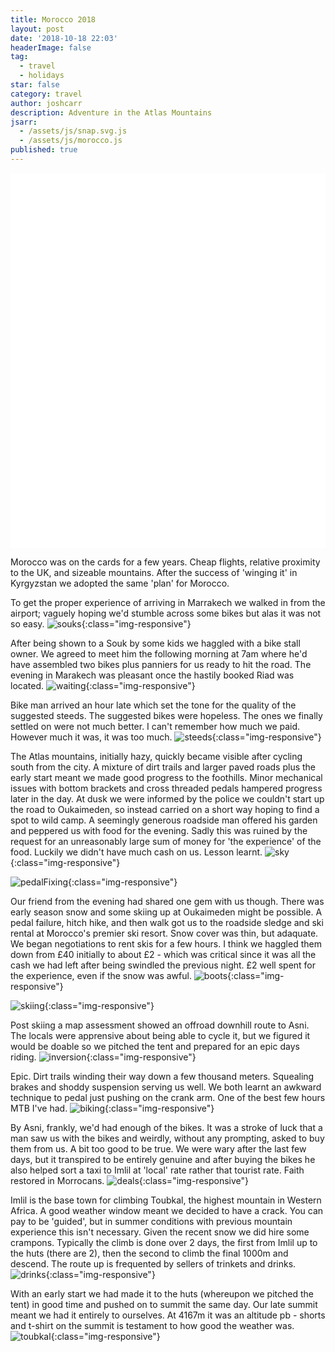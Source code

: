 ```yaml
---
title: Morocco 2018
layout: post
date: '2018-10-18 22:03'
headerImage: false
tag:
  - travel
  - holidays
star: false
category: travel
author: joshcarr
description: Adventure in the Atlas Mountains
jsarr:
  - /assets/js/snap.svg.js
  - /assets/js/morocco.js
published: true
---
```


<style>
.container {
  position: sticky;
  position: -webkit-sticky;
  top:0;
  background-color: white;
  z-index:10;
  height: 15vh;
  overflow: hidden;
}
</style>
<div class="container">
<svg id="someID" width="100%" height="100%" preserveAspectRatio="none" viewBox="0 0 600 150" ></svg>
</div>

<div markdown="1" class="contentCont" id="scroll">

Morocco was on the cards for a few years. Cheap flights, relative proximity to the UK, and sizeable mountains. After the success of 'winging it' in Kyrgyzstan we adopted the same 'plan' for Morocco.

To get the proper experience of arriving in Marrakech we walked in from the airport; vaguely hoping we'd stumble across some bikes but alas it was not so easy. 
![souks](/assets/images/morocco/souks.jpg){:class="img-responsive"}

After being shown to a Souk by some kids we haggled with a bike stall owner. We agreed to meet him the following morning at 7am where he'd have assembled two bikes plus panniers for us ready to hit the road. The evening in Marakech was pleasant once the hastily booked Riad was located. 
![waiting](/assets/images/morocco/waiting.JPG){:class="img-responsive"}

Bike man arrived an hour late which set the tone for the quality of the suggested steeds. The suggested bikes were hopeless. The ones we finally settled on were not much better. I can't remember how much we paid. However much it was, it was too much.
![steeds](/assets/images/morocco/steeds.JPG){:class="img-responsive"}

The Atlas mountains, initially hazy, quickly became visible after cycling south from the city. A mixture of dirt trails and larger paved roads plus the early start meant we made good progress to the foothills. Minor mechanical issues with bottom brackets and cross threaded pedals hampered progress later in the day. At dusk we were informed by the police we couldn't start up the road to Oukaimeden, so instead carried on a short way hoping to find a spot to wild camp. A seemingly generous roadside man offered his garden and peppered us with food for the evening. Sadly this was ruined by the request for an unreasonably large sum of money for 'the experience' of the food. Luckily we didn't have much cash on us. Lesson learnt. 
![sky](/assets/images/morocco/sky.jpg){:class="img-responsive"}

![pedalFixing](/assets/images/morocco/pedalFix.JPG){:class="img-responsive"}

Our friend from the evening had shared one gem with us though. There was early season snow and some skiing up at Oukaimeden might be possible. A pedal failure, hitch hike, and then walk got us to the roadside sledge and ski rental at Morocco's premier ski resort. Snow cover was thin, but adaquate. We began negotiations to rent skis for a few hours. I think we haggled them down from £40 initially to about £2 - which was critical since it was all the cash we had left after being swindled the previous night. £2 well spent for the experience, even if the snow was awful.
![boots](/assets/images/morocco/boots.jpg){:class="img-responsive"}

![skiing](/assets/images/morocco/skiing.jpg){:class="img-responsive"}

Post skiing a map assessment showed an offroad downhill route to Asni. The locals were apprensive about being able to cycle it, but we figured it would be doable so we pitched the tent and prepared for an epic days riding.
![inversion](/assets/images/morocco/inversion.JPG){:class="img-responsive"}

Epic. Dirt trails winding their way down a few thousand meters. Squealing brakes and shoddy suspension serving us well. We both learnt an awkward technique to pedal just pushing on the crank arm. One of the best few hours MTB I've had.
![biking](/assets/images/morocco/biking.jpg){:class="img-responsive"}

By Asni, frankly, we'd had enough of the bikes. It was a stroke of luck that a man saw us with the bikes and weirdly, without any prompting, asked to buy them from us. A bit too good to be true. We were wary after the last few days, but it transpired to be entirely genuine and after buying the bikes he also helped sort a taxi to Imlil at 'local' rate rather that tourist rate. Faith restored in Morrocans.
![deals](/assets/images/morocco/deals.jpg){:class="img-responsive"}

Imlil is the base town for climbing Toubkal, the highest mountain in Western Africa. A good weather window meant we decided to have a crack. You can pay to be 'guided', but in summer conditions with previous mountain experience this isn't necessary. Given the recent snow we did hire some crampons. Typically the climb is done over 2 days, the first from Imlil up to the huts (there are 2), then the second to climb the final 1000m and descend. The route up is frequented by sellers of trinkets and drinks.
![drinks](/assets/images/morocco/drinks.jpg){:class="img-responsive"}

With an early start we had made it to the huts (whereupon we pitched the tent) in good time and pushed on to summit the same day. Our late summit meant we had it entirely to ourselves. At 4167m it was an altitude pb - shorts and t-shirt on the summit is testament to how good the weather was. 
![toubkal](/assets/images/morocco/toubkal.JPG){:class="img-responsive"}
</div>
